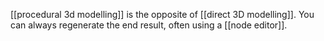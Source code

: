 [[procedural 3d modelling]] is the opposite of [[direct 3D modelling]].
You can always regenerate the end result, often using a [[node editor]].
